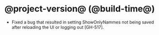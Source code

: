 # @project-version@ (@build-time@)

* Fixed a bug that resulted in setting ShowOnlyNammes not being saved after reloading the UI or logging out [GH-517].